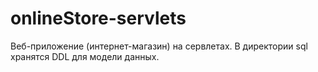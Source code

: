 # onlineStore-servlets
Веб-приложение (интернет-магазин) на сервлетах.
В директории sql хранятся DDL для модели данных.
